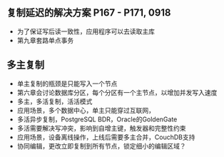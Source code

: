 ## 复制延迟的解决方案 P167 - P171, 0918
- 为了保证写后读一致性，应用程序可以去读取主库
- 第九章套路单点事务

## 多主复制
- 单主复制的瓶颈是只能写入一个节点
- 第六章会讨论数据库分区，每个分区有一个主节点，以增加并发写入速度
- 多主，多活复制，活活模式
- 应用场景，多个数据中心，单主只能穿过互联网，
- 多活异步复制，PostgreSQL BDR，Oracle的GoldenGate
- 多活需要解决写冲突，影响到自增主键，触发器和完整性约束
- 应用场景，设备离线操作，上线后需要多主合并，CouchDB支持
- 协同编辑，更改立即复制到所有节点，锁定细小的编辑区域？
